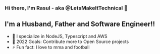 <!-- - 👋 Hi, I’m @LetsMakeItTechnical - 👀 I’m specialize in NodeJS and AWS  -->
### Hi there, I'm Rasul - aka @LetsMakeItTechnical 👋 

## I'm a Husband, Father and Software Engineer!!

- 👀 I specialize in NodeJS, Typescript and AWS
- 🥅 2022 Goals: Contribute more to Open Source projects
- ⚡ Fun fact: I love to mma and football
<!-- - 💞️ I’m looking to collaborate on ...
- 📫 How to reach me ... -->


